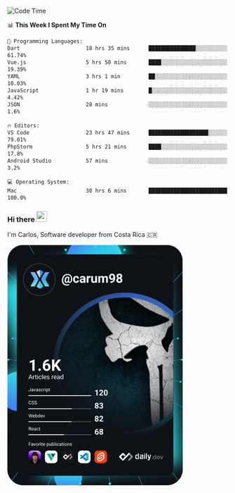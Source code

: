 
<!--START_SECTION:waka-->
![Code Time](http://img.shields.io/badge/Code%20Time-9%2C058%20hrs%2014%20mins-blue)

📊 **This Week I Spent My Time On** 

```text
💬 Programming Languages: 
Dart                     18 hrs 35 mins      ███████████████░░░░░░░░░░   61.74% 
Vue.js                   5 hrs 50 mins       ████░░░░░░░░░░░░░░░░░░░░░   19.39% 
YAML                     3 hrs 1 min         ██░░░░░░░░░░░░░░░░░░░░░░░   10.03% 
JavaScript               1 hr 19 mins        █░░░░░░░░░░░░░░░░░░░░░░░░   4.42% 
JSON                     28 mins             ░░░░░░░░░░░░░░░░░░░░░░░░░   1.6%

🔥 Editors: 
VS Code                  23 hrs 47 mins      ███████████████████░░░░░░   79.01% 
PhpStorm                 5 hrs 21 mins       ████░░░░░░░░░░░░░░░░░░░░░   17.8% 
Android Studio           57 mins             ░░░░░░░░░░░░░░░░░░░░░░░░░   3.2%

💻 Operating System: 
Mac                      30 hrs 6 mins       █████████████████████████   100.0%

```


<!--END_SECTION:waka-->

### Hi there <img src="https://media.giphy.com/media/hvRJCLFzcasrR4ia7z/giphy.gif" width="25px" height="25px">

I'm Carlos, Software developer from Costa Rica 🇨🇷

<a href="https://app.daily.dev/carum98"><img src="https://github.com/carum98/carum98/blob/main/devcard.svg" width="400" alt="Carlos Umaña Acevedo's Dev Card"/></a>
